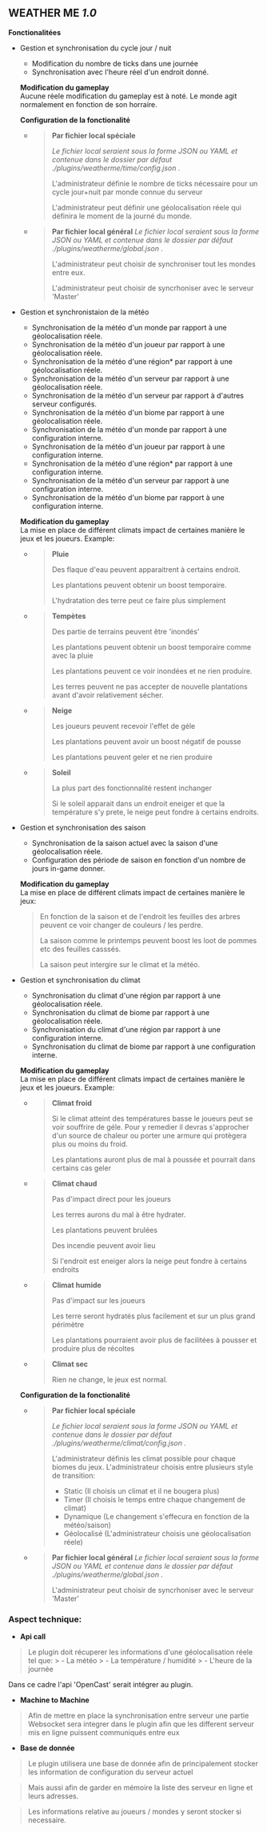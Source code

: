 ## WEATHER ME _1.0_


**Fonctionalitées**

- Gestion et synchronisation du cycle jour / nuit
    - Modification du nombre de ticks dans une journée
    - Synchronisation avec l'heure réel d'un endroit donné.

    **Modification du gameplay**<br>
    Aucune réele modification du gameplay est à noté. Le monde agit normalement en fonction de son horraire.

    **Configuration de la fonctionalité**
     - > **Par fichier local spéciale**
       >
       > _Le fichier local seraient sous la forme JSON ou YAML et contenue dans le dossier par défaut ./plugins/weatherme/time/config.json ._
       >
       > L'administrateur définie le nombre de ticks nécessaire pour un cycle jour+nuit par monde connue du serveur
       > 
       > L'administrateur peut définir une géolocalisation réele qui définira le moment de la journé du monde.

    - > **Par fichier local général**
        > _Le fichier local seraient sous la forme JSON ou YAML et contenue dans le dossier par défaut ./plugins/weatherme/global.json ._
        >
        > L'administrateur peut choisir de synchroniser tout les mondes entre eux.
        > 
        > L'administrateur peut choisir de syncrhoniser avec le serveur 'Master'

- Gestion et synchronistaion de la météo
    - Synchronisation de la météo d'un monde par rapport à une géolocalisation réele.
    - Synchronisation de la météo d'un joueur par rapport à une géolocalisation réele.
    - Synchronisation de la météo d'une région* par rapport à une géolocalisation réele.
    - Synchronisation de la météo d'un serveur par rapport à une géolocalisation réele.
    - Synchronisation de la météo d'un serveur par rapport à d'autres serveur configurés.
    - Synchronisation de la météo d'un biome par rapport à une géolocalisation réele.
     - Synchronisation de la météo d'un monde par rapport à une configuration interne.
    - Synchronisation de la météo d'un joueur par rapport à une configuration interne.
    - Synchronisation de la météo d'une région* par rapport à une configuration interne.
    - Synchronisation de la météo d'un serveur par rapport à une configuration interne.
    - Synchronisation de la météo d'un biome par rapport à une configuration interne.

     **Modification du gameplay** <br>
      La mise en place de différent climats impact de certaines manière le jeux et les joueurs. Example:
     - > **Pluie**
       > 
       > Des flaque d'eau peuvent apparaitrent à certains endroit.
       >
       > Les plantations peuvent obtenir un boost temporaire.
       > 
       > L'hydratation des terre peut ce faire plus simplement
    
    - > **Tempètes**
      > 
      > Des partie de terrains peuvent être 'inondés'
      > 
      > Les plantations peuvent obtenir un boost temporaire comme avec la pluie
      >
      > Les plantations peuvent ce voir inondées et ne rien produire.
      > 
      > Les terres peuvent ne pas accepter de nouvelle plantations avant d'avoir relativement sécher.

    - > **Neige**
      >
      > Les joueurs peuvent recevoir l'effet de géle
      > 
      > Les plantations peuvent avoir un boost négatif de pousse
      >
      > Les plantations peuvent geler et ne rien produire

    - > **Soleil**
      >
      > La plus part des fonctionnalité restent inchanger
      >
      > Si le soleil apparait dans un endroit eneiger et que la température s'y prete, le neige peut fondre à certains endroits.


- Gestion et synchronisation des saison
    - Synchronisation de la saison actuel avec la saison d'une géolocalisation réele.
    - Configuration des période de saison en fonction d'un nombre de jours in-game donner.

    **Modification du gameplay** <br>
    La mise en place de différent climats impact de certaines manière le jeux:
    > En fonction de la saison et de l'endroit les feuilles des arbres peuvent ce voir changer de couleurs / les perdre.
    >
    > La saison comme le printemps peuvent boost les loot de pommes etc des feuilles casssés.
    > 
    > La saison peut intergire sur le climat et la météo.


- Gestion et synchronisation du climat
    - Synchronisation du climat d'une région par rapport à une géolocalisation réele.
    - Synchronisation du climat de biome par rapport à une géolocalisation réele.
    - Synchronisation du climat d'une région par rapport à une configuration interne.
    - Synchronisation du climat de biome par rapport à une configuration interne.

    **Modification du gameplay** <br>
    La mise en place de différent climats impact de certaines manière le jeux et les joueurs.
    Example:
    - > **Climat froid**
      >
      > Si le climat atteint des températures basse le joueurs peut se voir souffrire de géle. Pour y remedier il devras s'approcher d'un source de chaleur ou porter une armure qui protègera plus ou moins du froid.
      > 
      > Les plantations auront plus de mal à poussée et pourrait dans certains cas geler 

    - > **Climat chaud**
      > 
      > Pas d'impact direct pour les joueurs
      >
      > Les terres aurons du mal à être hydrater.
      >
      > Les plantations peuvent brulées
      >
      > Des incendie peuvent avoir lieu
      >
      > Si l'endroit est eneiger alors la neige peut fondre à certains endroits

    - > **Climat humide**
      > 
      > Pas d'impact sur les joueurs
      > 
      > Les terre seront hydratés plus facilement et sur un plus grand périmètre
      > 
      > Les plantations pourraient avoir plus de facilitées à pousser et produire plus de récoltes

    - > **Climat sec**
      > 
      > Rien ne change, le jeux est normal.
    
    **Configuration de la fonctionalité**
     - > **Par fichier local spéciale**
       >
       > _Le fichier local seraient sous la forme JSON ou YAML et contenue dans le dossier par défaut ./plugins/weatherme/climat/config.json ._
       >
       > L'administrateur définis les climat possible pour chaque biomes du jeux.
       > L'administrateur choisis entre plusieurs style de transition:
       > - Static (Il choisis un climat et il ne bougera plus)
       > - Timer (Il choisis le temps entre chaque changement de climat)
       > - Dynamique (Le changement s'effecura en fonction de la météo/saison)
       > - Géolocalisé (L'administrateur choisis une géolocalisation réele)

    - > **Par fichier local général**
        > _Le fichier local seraient sous la forme JSON ou YAML et contenue dans le dossier par défaut ./plugins/weatherme/global.json ._
        >
        > L'administrateur peut choisir de syncrhoniser avec le serveur 'Master'

### Aspect technique:

- **Api call**
> Le plugin doit récuperer les informations d'une géolocalisation réele tel que:
    > - La météo
    > - La température / humidité
    > - L'heure de la journée

Dans ce cadre l'api 'OpenCast' serait intégrer au plugin.

- **Machine to Machine**
> Afin de mettre en place la synchronisation entre serveur une partie Websocket sera integrer dans le plugin afin que les different serveur mis en ligne puissent communiqués entre eux

- **Base de donnée**
> Le plugin utilisera une base de donnée afin de principalement stocker les information de configuration du serveur actuel

> Mais aussi afin de garder en mémoire la liste des serveur en ligne et leurs adresses.

> Les informations relative au joueurs / mondes y seront stocker si necessaire.
